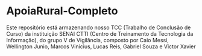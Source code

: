 # ApoiaRural-Completo
Este repositório está armazenando nosso TCC (Trabalho de Conclusão de Curso) da instituição SENAI CTTI (Centro de Treinamento da Tecnologia da Informação), do grupo V de Vigilância, composto por Caio Messi, Wellington Junio, Marcos Vinicius, Lucas Reis, Gabriel Souza e Victor Xavier
